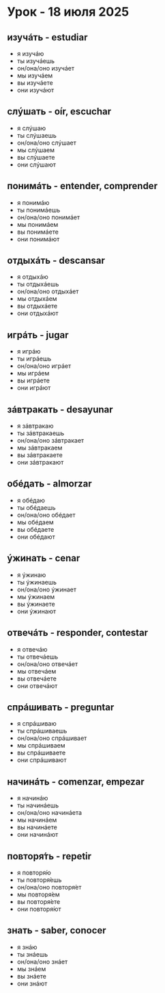 # Урок - 18 июля 2025

## изучáть - estudiar

- я изучáю
- ты изучáешь
- он/она/оно изучáет
- мы изучáем
- вы изучáете
- они изучáют

## слýшать - oír, escuchar

- я слýшаю
- ты слýшаешь
- он/она/оно слýшает
- мы слýшаем
- вы слýшаете
- они слýшают

## понимáть - entender, comprender

- я понимáю
- ты понимáешь
- он/она/оно понимáет
- мы понимáем
- вы понимáете
- они понимáют

## отдыхáть - descansar

- я отдыхáю
- ты отдыхáешь
- он/она/оно отдыхáет
- мы отдыхáем
- вы отдыхáете
- они отдыхáют

## игрáть - jugar

- я игрáю
- ты игрáешь
- он/она/оно игрáет
- мы игрáем
- вы игрáете
- они игрáют

## зáвтракать - desayunar

- я зáвтракаю
- ты зáвтракаешь
- он/она/оно зáвтракает
- мы зáвтракаем
- вы зáвтракаете
- они зáвтракают

## обéдать - almorzar

- я обéдаю
- ты обéдаешь
- он/она/оно обéдает
- мы обéдаем
- вы обéдаете
- они обéдают

## ýжинать - cenar

- я ýжинаю
- ты ýжинаешь
- он/она/оно ýжинает
- мы ýжинаем
- вы ýжинаете
- они ýжинают

## отвечáть - responder, contestar

- я отвечáю
- ты отвечáешь
- он/она/оно отвечáет
- мы отвечáем
- вы отвечáете
- они отвечáют

## спрáшивать - preguntar

- я спрáшиваю
- ты спрáшиваешь
- он/она/оно спрáшивает
- мы спрáшиваем
- вы спрáшиваете
- они спрáшивают

## начинáть - comenzar, empezar

- я начинáю
- ты начинáешь
- он/она/оно начинáетa
- мы начинáем
- вы начинáете
- они начинáют

## повторя́ть - repetir

- я повторя́ю
- ты повторя́ешь
- он/она/оно повторя́ет
- мы повторя́ем
- вы повторя́ете
- они повторя́ют

## знать - saber, conocer

- я знáю
- ты знáешь
- он/она/оно знáет
- мы знáем
- вы знáете
- они знáют